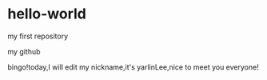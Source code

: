 # hello-world
my first repository

my github

bingo!today,I will edit my nickname,it's yarlinLee,nice to meet you everyone!
